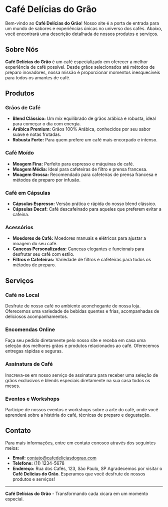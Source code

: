 # Café Delícias do Grão
Bem-vindo ao **Café Delícias do Grão**! Nosso site é a porta de entrada para um mundo de sabores e experiências únicas no universo dos cafés. Abaixo, você encontrará uma descrição detalhada de nossos produtos e serviços.
## Sobre Nós
**Café Delícias do Grão** é um café especializado em oferecer a melhor experiência de café possível. Desde grãos selecionados até métodos de preparo inovadores, nossa missão é proporcionar momentos inesquecíveis para todos os amantes de café.
## Produtos
### Grãos de Café
- **Blend Clássico:** Um mix equilibrado de grãos arábica e robusta, ideal para começar o dia com energia.
- **Arábica Premium:** Grãos 100% Arábica, conhecidos por seu sabor suave e notas frutadas.
- **Robusta Forte:** Para quem prefere um café mais encorpado e intenso.
### Café Moído
- **Moagem Fina:** Perfeito para espresso e máquinas de café.
- **Moagem Média:** Ideal para cafeteiras de filtro e prensa francesa.
- **Moagem Grossa:** Recomendado para cafeteiras de prensa francesa e métodos de preparo por infusão.
### Café em Cápsulas
- **Cápsulas Espresso:** Versão prática e rápida do nosso blend clássico.
- **Cápsulas Decaf:** Café descafeinado para aqueles que preferem evitar a cafeína.
### Acessórios
- **Moedores de Café:** Moedores manuais e elétricos para ajustar a moagem do seu café.
- **Canecas Personalizadas:** Canecas elegantes e funcionais para desfrutar seu café com estilo.
- **Filtros e Cafeteiras:** Variedade de filtros e cafeteiras para todos os métodos de preparo.
## Serviços
### Café no Local
Desfrute de nosso café no ambiente aconchegante de nossa loja. Oferecemos uma variedade de bebidas quentes e frias, acompanhadas de deliciosos acompanhamentos.
### Encomendas Online
Faça seu pedido diretamente pelo nosso site e receba em casa uma seleção dos melhores grãos e produtos relacionados ao café. Oferecemos entregas rápidas e seguras.
### Assinatura de Café
Inscreva-se em nosso serviço de assinatura para receber uma seleção de grãos exclusivos e blends especiais diretamente na sua casa todos os meses.
### Eventos e Workshops
Participe de nossos eventos e workshops sobre a arte do café, onde você aprenderá sobre a história do café, técnicas de preparo e degustação.
## Contato
Para mais informações, entre em contato conosco através dos seguintes meios:
- **Email:** contato@cafedeliciasdograo.com
- **Telefone:** (11) 1234-5678
- **Endereço:** Rua dos Cafés, 123, São Paulo, SP
Agradecemos por visitar o **Café Delícias do Grão**. Esperamos que você desfrute de nossos produtos e serviços!
---
**Café Delícias do Grão** - Transformando cada xícara em um momento especial.
